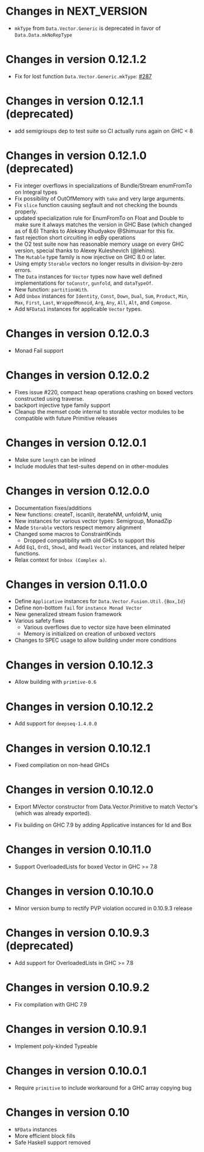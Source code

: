 # Changes in NEXT_VERSION

 * `mkType` from `Data.Vector.Generic` is deprecated in favor of
   `Data.Data.mkNoRepType`

# Changes in version 0.12.1.2

 * Fix for lost function `Data.Vector.Generic.mkType`: [#287](https://github.com/haskell/vector/issues/287)

# Changes in version 0.12.1.1 (deprecated)
 * add semigrioups dep to test suite so CI actually runs again on GHC < 8

# Changes in version 0.12.1.0 (deprecated)
 * Fix integer overflows in specializations of Bundle/Stream enumFromTo on Integral types
 * Fix possibility of OutOfMemory with `take` and very large arguments.
 * Fix `slice` function causing segfault and not checking the bounds properly.
 * updated specialization rule for EnumFromTo on Float and Double
  to make sure it always matches the version in GHC Base (which changed as of 8.6)
  Thanks to Aleksey Khudyakov @Shimuuar for this fix.
 * fast rejection short circuiting in eqBy operations
 * the O2 test suite now has reasonable memory usage on every GHC version,
    special thanks to Alexey Kuleshevich (@lehins).
 * The `Mutable` type family is now injective on GHC 8.0 or later.
 * Using empty `Storable` vectors no longer results in division-by-zero
   errors.
 * The `Data` instances for `Vector` types now have well defined
   implementations for `toConstr`, `gunfold`, and `dataTypeOf`.
 * New function: `partitionWith`.
 * Add `Unbox` instances for `Identity`, `Const`, `Down`, `Dual`, `Sum`,
   `Product`, `Min`, `Max`, `First`, `Last`, `WrappedMonoid`, `Arg`, `Any`,
   `All`, `Alt`, and `Compose`.
 * Add `NFData1` instances for applicable `Vector` types.

# Changes in version 0.12.0.3
  * Monad Fail support

# Changes in version 0.12.0.2
  * Fixes issue #220, compact heap operations crashing on boxed vectors constructed
    using traverse.
  * backport injective type family support
  * Cleanup the memset code internal to storable vector modules to be
    compatible with future Primitive releases

# Changes in version 0.12.0.1

 * Make sure `length` can be inlined
 * Include modules that test-suites depend on in other-modules

# Changes in version 0.12.0.0

 * Documentation fixes/additions
 * New functions: createT, iscanl/r, iterateNM, unfoldrM, uniq
 * New instances for various vector types: Semigroup, MonadZip
 * Made `Storable` vectors respect memory alignment
 * Changed some macros to ConstraintKinds
   - Dropped compatibility with old GHCs to support this
 * Add `Eq1`, `Ord1`, `Show1`, and `Read1` `Vector` instances, and related
   helper functions.
 * Relax context for `Unbox (Complex a)`.

# Changes in version 0.11.0.0

 * Define `Applicative` instances for `Data.Vector.Fusion.Util.{Box,Id}`
 * Define non-bottom `fail` for `instance Monad Vector`
 * New generalized stream fusion framework
 * Various safety fixes
   - Various overflows due to vector size have been eliminated
   - Memory is initialized on creation of unboxed vectors
 * Changes to SPEC usage to allow building under more conditions

# Changes in version 0.10.12.3

 * Allow building with `primtive-0.6`

# Changes in version 0.10.12.2

 * Add support for `deepseq-1.4.0.0`

# Changes in version 0.10.12.1

 * Fixed compilation on non-head GHCs

# Changes in version 0.10.12.0

 * Export MVector constructor from Data.Vector.Primitive to match Vector's
   (which was already exported).

 * Fix building on GHC 7.9 by adding Applicative instances for Id and Box

# Changes in version 0.10.11.0

 * Support OverloadedLists for boxed Vector in GHC >= 7.8

# Changes in version 0.10.10.0

 * Minor version bump to rectify PVP violation occured in 0.10.9.3 release

# Changes in version 0.10.9.3 (deprecated)

 * Add support for OverloadedLists in GHC >= 7.8

# Changes in version 0.10.9.2

 * Fix compilation with GHC 7.9

# Changes in version 0.10.9.1

 * Implement poly-kinded Typeable

# Changes in version 0.10.0.1

 * Require `primitive` to include workaround for a GHC array copying bug

# Changes in version 0.10

 * `NFData` instances
 * More efficient block fills
 * Safe Haskell support removed

